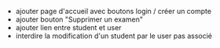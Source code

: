 -   ajouter page d'accueil avec boutons login / créer un compte
-   ajouter bouton "Supprimer un examen"
-   ajouter lien entre student et user
-   interdire la modification d'un student par le user pas associé
